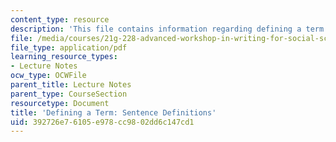 ```yaml
---
content_type: resource
description: 'This file contains information regarding defining a term: Sentence definitions.'
file: /media/courses/21g-228-advanced-workshop-in-writing-for-social-sciences-and-architecture-els-spring-2007/392726e76105e978cc9802dd6c147cd1_MIT21G.228S07_sent_def.pdf
file_type: application/pdf
learning_resource_types:
- Lecture Notes
ocw_type: OCWFile
parent_title: Lecture Notes
parent_type: CourseSection
resourcetype: Document
title: 'Defining a Term: Sentence Definitions'
uid: 392726e7-6105-e978-cc98-02dd6c147cd1
---
```

